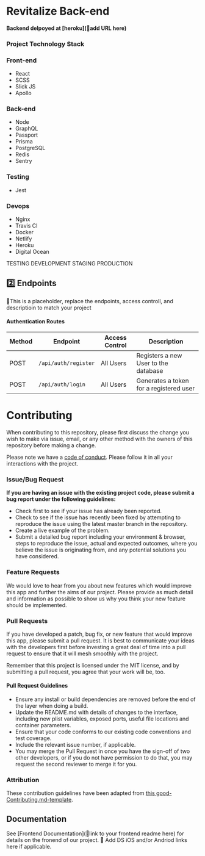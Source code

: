 # Revitalize Back-end

****Backend delpoyed at [heroku](🚫add URL here)****

### Project Technology Stack

### Front-end
- React
- SCSS
- Slick JS
- Apollo
### Back-end
- Node
- GraphQL
- Passport
- Prisma
- PostgreSQL
- Redis
- Sentry
### Testing
- Jest
### Devops
- Nginx
- Travis CI
- Docker
- Netlify
- Heroku
- Digital Ocean

TESTING
DEVELOPMENT
STAGING
PRODUCTION

## 2️⃣ Endpoints

🚫This is a placeholder, replace the endpoints, access controll, and descriptioin to match your project

#### Authentication Routes

| Method | Endpoint             | Access Control | Description                             |
| ------ | -------------------- | -------------- | --------------------------------------- |
| POST   | `/api/auth/register` | All Users      | Registers a new User to the database    |
| POST   | `/api/auth/login`    | All Users      | Generates a token for a registered user |

# Contributing

When contributing to this repository, please first discuss the change you wish to make via issue, email, or any other method with the owners of this repository before making a change.

Please note we have a [code of conduct](./code_of_conduct.md). Please follow it in all your interactions with the project.

### Issue/Bug Request

**If you are having an issue with the existing project code, please submit a bug report under the following guidelines:**

- Check first to see if your issue has already been reported.
- Check to see if the issue has recently been fixed by attempting to reproduce the issue using the latest master branch in the repository.
- Create a live example of the problem.
- Submit a detailed bug report including your environment & browser, steps to reproduce the issue, actual and expected outcomes, where you believe the issue is originating from, and any potential solutions you have considered.

### Feature Requests

We would love to hear from you about new features which would improve this app and further the aims of our project. Please provide as much detail and information as possible to show us why you think your new feature should be implemented.

### Pull Requests

If you have developed a patch, bug fix, or new feature that would improve this app, please submit a pull request. It is best to communicate your ideas with the developers first before investing a great deal of time into a pull request to ensure that it will mesh smoothly with the project.

Remember that this project is licensed under the MIT license, and by submitting a pull request, you agree that your work will be, too.

#### Pull Request Guidelines

- Ensure any install or build dependencies are removed before the end of the layer when doing a build.
- Update the README.md with details of changes to the interface, including new plist variables, exposed ports, useful file locations and container parameters.
- Ensure that your code conforms to our existing code conventions and test coverage.
- Include the relevant issue number, if applicable.
- You may merge the Pull Request in once you have the sign-off of two other developers, or if you do not have permission to do that, you may request the second reviewer to merge it for you.

### Attribution

These contribution guidelines have been adapted from [this good-Contributing.md-template](https://gist.github.com/PurpleBooth/b24679402957c63ec426).

## Documentation

See [Frontend Documentation](🚫link to your frontend readme here) for details on the fronend of our project.
🚫 Add DS iOS and/or Andriod links here if applicable.

